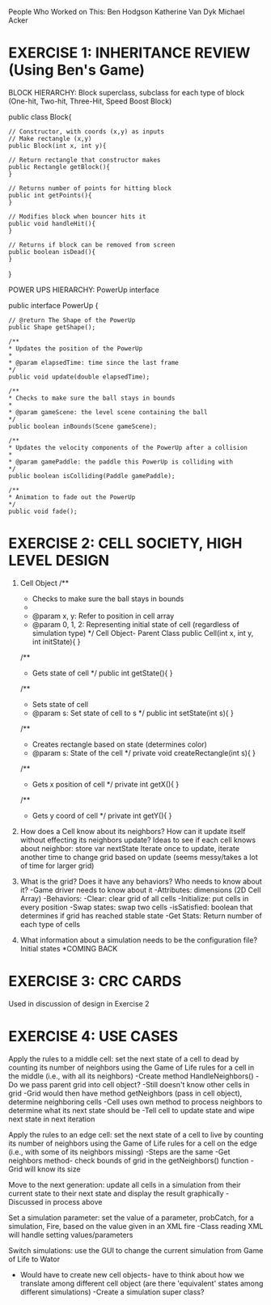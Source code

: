 People Who Worked on This:
Ben Hodgson
Katherine Van Dyk 
Michael Acker


# EXERCISE 1: INHERITANCE REVIEW (Using Ben's Game)

BLOCK HIERARCHY: Block superclass, subclass for each type of block (One-hit, Two-hit, Three-Hit, Speed Boost Block)

public class Block{
	
	
	// Constructor, with coords (x,y) as inputs
	// Make rectangle (x,y)
	public Block(int x, int y){
	
	// Return rectangle that constructor makes 
	public Rectangle getBlock(){
	}
	
	// Returns number of points for hitting block
	public int getPoints(){
	}
	
	// Modifies block when bouncer hits it
	public void handleHit(){
	}
	
	// Returns if block can be removed from screen
	public boolean isDead(){
	}
	
}

POWER UPS HIERARCHY: PowerUp interface

public interface PowerUp {
	
	// @return The Shape of the PowerUp
	public Shape getShape();
	
	/**
	* Updates the position of the PowerUp
	*
	* @param elapsedTime: time since the last frame
	*/
	public void update(double elapsedTime);
	
	/**
	* Checks to make sure the ball stays in bounds
	*
	* @param gameScene: the level scene containing the ball
	*/
	public boolean inBounds(Scene gameScene);
	
	/** 
	* Updates the velocity components of the PowerUp after a collision
	*
	* @param gamePaddle: the paddle this PowerUp is colliding with
	*/
	public boolean isColliding(Paddle gamePaddle);
	
	/**
	* Animation to fade out the PowerUp
	*/
	public void fade();


# EXERCISE 2: CELL SOCIETY, HIGH LEVEL DESIGN

1. Cell Object
	/**
	* Checks to make sure the ball stays in bounds
	*
	* @param x, y: Refer to position in cell array
	* @param 0, 1, 2: Representing initial state of cell (regardless of simulation type)
	*/
	Cell Object- Parent Class
	public Cell(int x, int y, int initState){
	}
	
	/**
	* Gets state of cell
	*/
	public int getState(){
	}

	/**
	* Sets state of cell
	* @param s: Set state of cell to s
	*/
	public int setState(int s){
	}
	
	/**
	* Creates rectangle based on state (determines color) 
	* @param s: State of the cell
	*/
	private void createRectangle(int s){
	}
	
	/**
	* Gets x position of cell
	*/
	private int getX(){
	}
	
	/**
	* Gets y coord of cell
	*/
	private int getY(){
	}

2. How does a Cell know about its neighbors? How can it update itself without effecting its neighbors update?
	Ideas to see if each cell knows about neighbor: store var nextState 
	Iterate once to update, iterate another time to change grid based on update (seems messy/takes a lot of time for larger grid)
	

3. What is the grid? Does it have any behaviors? Who needs to know about it?
	-Game driver needs to know about it
	-Attributes: dimensions (2D Cell Array) 
	-Behaviors:
		-Clear: clear grid of all cells
		-Initialize: put cells in every position
		-Swap states: swap two cells
		-isSatisfied: boolean that determines if grid has reached stable state
		-Get Stats: Return number of each type of cells
		
4. What information about a simulation needs to be the configuration file?
	Initial states
	*COMING BACK
	
	
# EXERCISE 3: CRC CARDS 
Used in discussion of design in Exercise 2

# EXERCISE 4: USE CASES

Apply the rules to a middle cell: set the next state of a cell to dead by counting its number of neighbors using the Game of Life rules for a cell in the middle (i.e., with all its neighbors)
-Create method HandleNeighbors()
	-Do we pass parent grid into cell object?
	-Still doesn't know other cells in grid
	-Grid would then have method getNeighbors (pass in cell object), determine neighboring cells
-Cell uses own method to process neighbors to determine what its next state should be
-Tell cell to update state and wipe next state in next iteration

Apply the rules to an edge cell: set the next state of a cell to live by counting its number of neighbors using the Game of Life rules for a cell on the edge (i.e., with some of its neighbors missing)
-Steps are the same
-Get neighbors method- check bounds of grid in the getNeighbors() function
-Grid will know its size

Move to the next generation: update all cells in a simulation from their current state to their next state and display the result graphically
-Discussed in process above

Set a simulation parameter: set the value of a parameter, probCatch, for a simulation, Fire, based on the value given in an XML fire
-Class reading XML will handle setting values/parameters

Switch simulations: use the GUI to change the current simulation from Game of Life to Wator
- Would have to create new cell objects- have to think about how we translate among different cell object
(are there 'equivalent' states among different simulations)
-Create a simulation super class?
	

	
